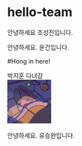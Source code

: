 # hello-team

안녕하세요 조성진입니다. 

안녕하세요. 윤건입니다.

#Hong in here!


박지훈 다녀감  
<img src="./Image/Profile_Jihoon.png" width = "100" height = "100">

안녕하세요. 유승완입니다.
